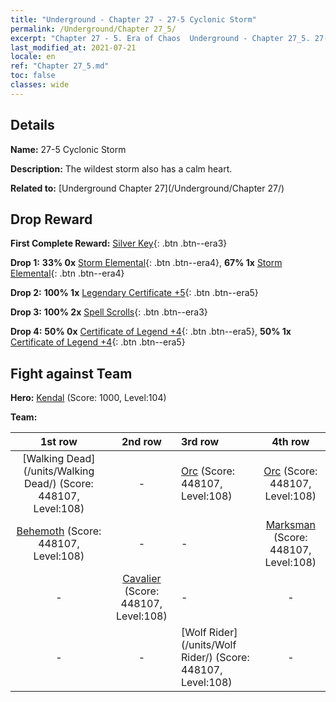```yaml
---
title: "Underground - Chapter 27 - 27-5 Cyclonic Storm"
permalink: /Underground/Chapter 27_5/
excerpt: "Chapter 27 - 5. Era of Chaos  Underground - Chapter 27_5. 27-5 Cyclonic Storm"
last_modified_at: 2021-07-21
locale: en
ref: "Chapter 27_5.md"
toc: false
classes: wide
---
```


## Details

 **Name:** 27-5 Cyclonic Storm

 **Description:** The wildest storm also has a calm heart.

 **Related to:** [Underground Chapter 27](/Underground/Chapter 27/)

## Drop Reward

 **First Complete Reward:** [Silver Key](/Items/con_693/){: .btn .btn--era3}

 **Drop 1:** **33% 0x** [Storm Elemental](/Items/unt_263/){: .btn .btn--era4}, **67% 1x** [Storm Elemental](/Items/unt_263/){: .btn .btn--era4}

 **Drop 2:** **100% 1x** [Legendary Certificate +5](/Items/mat_102/){: .btn .btn--era5}

 **Drop 3:** **100% 2x** [Spell Scrolls](/Items/con_694/){: .btn .btn--era3}

 **Drop 4:** **50% 0x** [Certificate of Legend +4](/Items/mat_95/){: .btn .btn--era5}, **50% 1x** [Certificate of Legend +4](/Items/mat_95/){: .btn .btn--era5}


## Fight against Team
 **Hero:** [Kendal](/heroes/Kendal/) (Score: 1000, Level:104)

 **Team:**


  | 1st row | 2nd row | 3rd row | 4th row |
  |:----:|:----:|:----|:----:|
  | [Walking Dead](/units/Walking Dead/) (Score: 448107, Level:108)  | - | [Orc](/units/Orc/) (Score: 448107, Level:108)  | [Orc](/units/Orc/) (Score: 448107, Level:108)  |
  | [Behemoth](/units/Behemoth/) (Score: 448107, Level:108)  | - | - | [Marksman](/units/Marksman/) (Score: 448107, Level:108)  |
  | - | [Cavalier](/units/Cavalier/) (Score: 448107, Level:108)  | - | - |
  | - | - | [Wolf Rider](/units/Wolf Rider/) (Score: 448107, Level:108)  | - |


